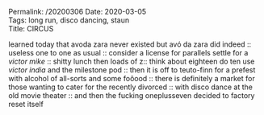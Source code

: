 Permalink: /20200306
Date: 2020-03-05  
Tags: long run, disco dancing, staun  
Title: CIRCUS  
  
learned today that avoda zara never existed but avó da zara did indeed :: useless one to one as usual :: consider a license for parallels settle for a _victor mike_ :: shitty lunch then loads of z:: think about eighteen do ten use _victor india_ and the milestone pod ::  then it is off to teuto-finn for a prefest with alcohol of all-sorts and some foôood :: there is definitely a market for those wanting to cater for the recently divorced :: with disco dance at the old movie theater :: and then the fucking oneplusseven decided to factory reset itself  
